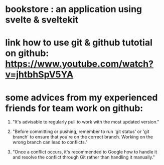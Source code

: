 # bookstore : an application using svelte & sveltekit
# link how to use git & github tutotial on github: https://www.youtube.com/watch?v=jhtbhSpV5YA

# some advices from my experienced friends for team work on github:

1. "It's advisable to regularly pull to work with the most updated version."

2. "Before committing or pushing, remember to run 'git status' or 'git branch' to ensure that you're on the correct branch. Working on the wrong branch can lead to conflicts."

3. "Once a conflict occurs, it's recommended to Google how to handle it and resolve the conflict through Git rather than handling it manually."